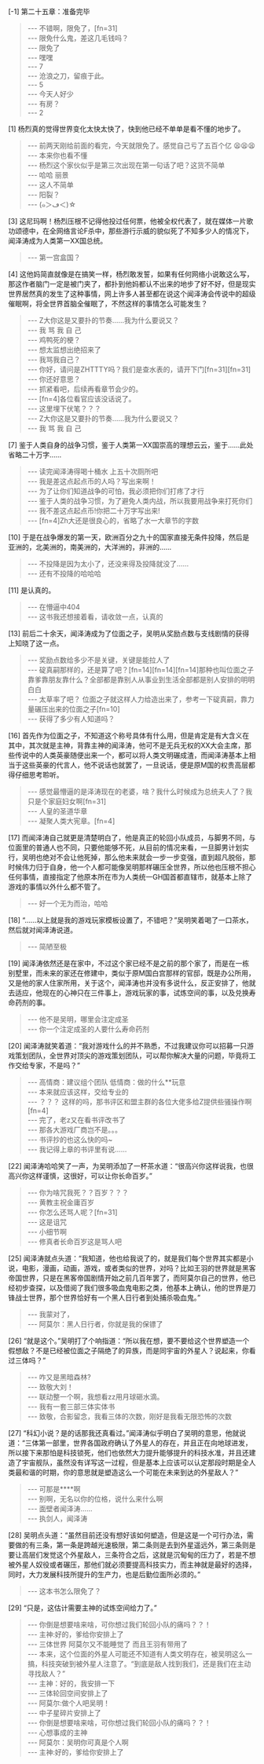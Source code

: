 
[-1] 第二十五章：准备完毕
>--- 不错啊，限免了，[fn=31]<br>
>--- 限免什么鬼，差这几毛钱吗？<br>
>--- 限免了<br>
>--- 嘿嘿<br>
>--- 7<br>
>--- 沧浪之刀，留痕于此。<br>
>--- 5<br>
>--- 今天人好少<br>
>--- 有房？<br>
>--- 2<br>

[1] 杨烈真的觉得世界变化太快太快了，快到他已经不单单是看不懂的地步了。
>--- 前两天刚给前面的看完，今天就限免了。感觉自己亏了五百个亿 😫😫😫<br>
>--- 本来你也看不懂<br>
>--- 杨烈这个家伙似乎是第三次出现在第一句话了吧？这货不简单<br>
>--- 哈哈 丽景<br>
>--- 这人不简单<br>
>--- 阳裂？<br>
>--- (๑＞ڡ＜)☆<br>

[3] 这尼玛啊！杨烈压根不记得他投过任何票，他被全权代表了，就在媒体一片歌功颂德中，在全网络言论F杀中，那些游行示威的貌似死了不知多少人的情况下，闻泽涛成为人类第一XX国总统。
>--- 第一宫盒国？<br>

[4] 这他妈简直就像是在搞笑一样，杨烈敢发誓，如果有任何网络小说敢这么写，那这作者脑门一定是被门夹了，都扑到他妈都认不出来的地步了好不好，但是现实世界居然真的发生了这种事情，网上许多人甚至都在说这个闻泽涛会传说中的超级催眠啊，将全世界首脑全催眠了，不然这样的事情怎么可能发生？
>--- Z大你这是又要扑的节奏……我为什么要说又？<br>
>--- 我 骂 我 自 己<br>
>--- 鸡鸭死的梗？<br>
>--- 想太监想出绝招来了<br>
>--- 我骂我自己？<br>
>--- 你好，请问是ZHTTTY吗？我们是查水表的，请开下门[fn=31][fn=31]<br>
>--- 你还好意思？<br>
>--- 抓紧看吧，后续再看章节会少的。<br>
>--- [fn=4]各位看官应该没话说了。<br>
>--- 这里埋下伏笔？？？<br>
>--- Z大你这是又要扑的节奏……我为什么要说又？<br>
>--- 我 骂 我 自 己<br>

[7] 鉴于人类自身的战争习惯，鉴于人类第一XX国崇高的理想云云，鉴于……此处省略二十万字……
>--- 读完闻泽涛得喝十桶水 上五十次厕所吧<br>
>--- 我是差这点起点币的人吗？写出来啊！<br>
>--- 为了让你们知道战争的可怕，我必须把你们打疼了才行<br>
>--- 鉴于人类的战争习惯，为了避免人类内战，所以我要用战争来打死你们<br>
>--- 我不差这点起点币!你把二十万字写出来!<br>
>--- [fn=4]Zh大还是很良心的，省略了水一大章节的字数<br>

[10] 于是在战争爆发的第一天，欧洲百分之九十的国家直接无条件投降，然后是亚洲的，北美洲的，南美洲的，大洋洲的，非洲的……
>--- 不投降是因为太小了，还没来得及投降就没了……<br>
>--- 还有不投降的哈哈哈<br>

[11] 是认真的。
>--- 在懵逼中404<br>
>--- 这书我还想接着看，请收敛一点，认真的<br>

[13] 前后二十余天，闻泽涛成为了位面之子，吴明从奖励点数与支线剧情的获得上知晓了这一点。
>--- 奖励点数给多少不是关键，关键是能拉人了<br>
>--- 碇真嗣那样的，还是算了吧？[fn=14][fn=14][fn=14]那种也叫位面之子靠爹靠朋友靠什么？全部都是靠别人从事业到生活全部都是别人安排的明明白白<br>
>--- 太草率了吧？  位面之子就这样人力给造出来了，参考一下碇真嗣，靠力量碾压出来的位面之子[fn=10]<br>
>--- 获得了多少有人知道吗？<br>

[16] 首先作为位面之子，不知道这个称号具体有什么用，但是肯定是有大含义在其中，其次就是主神，背靠主神的闻泽涛，他可不是无兵无权的XX大会主席，那些传说中的人类英豪随便出来一个，都可以将人类文明碾成渣，而闻泽涛基本上相当于这些英豪的代言人，他不说话也就罢了，一旦说话，便是原M国的权贵高层都得仔细思考聆听。
>--- 感觉最懵逼的是泽涛现在的老婆，啥？我什么时候成为总统夫人了？我只是个家庭妇女啊[fn=31]<br>
>--- 人皇的圣道华章<br>
>--- 凝聚人类大宪章。[fn=4]<br>

[17] 而闻泽涛自己就更是清楚明白了，他是真正的轮回小队成员，与脚男不同，与位面里的普通人也不同，只要他能够不死，从目前的情况来看，一旦脚男计划实行，吴明也绝对不会让他死掉，那么他未来就会一步一步变强，直到超凡脱俗，那时候伟力归于自身，他一个人都可能像吴明那样碾压全世界，所以他也压根不担心任何事情，直接指定了他原本所在市为人类统一GH国首都直辖市，就基本上除了游戏的事情以外什么都不管了。
>--- 好一个无为而治，哈哈<br>

[18] “……以上就是我的游戏玩家模板设置了，不错吧？”吴明笑着喝了一口茶水，然后就对闻泽涛说道。
>--- 简陋至极<br>

[19] 闻泽涛依然还是在家中，不过这个家已经不是之前的那个家了，而是在一栋别墅里，而未来的家还在修建中，类似于原M国白宫那样的官邸，既是办公所用，又是他的家人住家所用，关于这个，闻泽涛也并没有多说什么，反正安排了，他就去适应，他现在的心神只在三件事上，游戏玩家的事，试炼空间的事，以及兑换寿命药剂的事。
>--- 他不是吴明，哪里会注定成圣<br>
>--- 你一个注定成圣的人要什么寿命药剂<br>

[20] 闻泽涛就笑着道：“我对游戏什么的并不熟悉，不过我建议你可以招募一只游戏策划团队，全世界对顶尖的游戏策划团队，可以帮你解决大量的问题，毕竟将工作交给专家，不是吗？”
>--- 高情商：建议组个团队 低情商：做的什么**玩意<br>
>--- 本来就应该这样，交给专业的<br>
>--- ？？？
这样的吗，那书评区和盟主群的各位大佬多给Z提供些骚操作啊[fn=4]<br>
>--- 完了，老z又在看书评改书了<br>
>--- 那各大游戏厂商岂不是。。。<br>
>--- 书评抄的也这么快的吗~<br>
>--- 我记得上章的书评里有说……<br>

[22] 闻泽涛哈哈笑了一声，为吴明添加了一杯茶水道：“很高兴你这样说我，也很高兴你这样谨慎，这很好，可以让你长命百岁。”
>--- 你为啥咒我死？？百岁？？？<br>
>--- 黄教主祝金庸百岁<br>
>--- 你怎么还骂人呢？[fn=31]<br>
>--- 这是诅咒<br>
>--- 小细节啊<br>
>--- 修真者长命百岁这是骂人吧<br>

[25] 闻泽涛就点头道：“我知道，他也给我说了的，就是我们每个世界其实都是小说，电影，漫画，动画，游戏，或者类似的世界，对吗？比如王羽的世界就是黑客帝国世界，只是在黑客帝国剧情开始之前几百年罢了，而阿莫尔自己的世界，他已经初步查探，以及借阅了我们很多吸血鬼电影之类，他基本上确认，他的世界是刀锋战士世界，那个世界恰好有一个黑人日行者到处捕杀吸血鬼。”
>--- 我蒙对了，<br>
>--- 阿莫尔：黑人日行者，你就是我的保镖了<br>

[26] “就是这个。”吴明打了个响指道：“所以我在想，要不要给这个世界塑造一个假想敌？不是已经被位面之子隔绝了的异族，而是同宇宙的外星人？说起来，你看过三体吗？”
>--- 咋又是黑暗森林?<br>
>--- 致敬大刘！<br>
>--- 联动整一个啊，我想看zz用月球砸水滴。<br>
>--- 我有一套三部三体实体书<br>
>--- 致敬，合影留念，我看三体的次数，刚好是我看无限恐怖的次数<br>

[27] “科幻小说？是的话那我还真看过。”闻泽涛似乎明白了吴明的意思，他就说道：“三体第一部里，世界各国政府确认了外星人的存在，并且正在向地球进发，所以接下来那怕是科技锁死，他们也依然大力提升能够提升的科技水准，并且还建造了宇宙舰队，虽然没有详写这一过程，但是基本上应该可以认定那段时期是全人类最和谐的时期，你的意思就是塑造这么一个可能在未来到达的外星敌人？”
>--- 可那是****啊<br>
>--- 别啊，无名以你的位格，说什么来什么啊<br>
>--- 面壁者闻泽涛……<br>
>--- 执剑人，闻泽涛<br>

[28] 吴明点头道：“虽然目前还没有想好该如何塑造，但是这是一个可行办法，需要做的有三条，第一条是跨越光速极限，第二条则是去到外星遥远外，第三条则是要让高层们发觉这个外星敌人，三条符合之后，这就是沉甸甸的压力了，若是不想被外星人奴役或者碾压，那他们就必须要提高科技实力，而主神就是最好的选择，同时，大力发展科技所提升的生产力，也是后勤位面所必须的。”
>--- 这本书怎么限免了？<br>

[29] “只是，这估计需要主神的试炼空间给力了。”
>--- 你倒是想要啥来啥，可你想过我们轮回小队的痛吗？？！<br>
>--- 主神:好的，爹给你安排上了<br>
>--- 三体世界 阿莫尔又不能睡觉了 而且王羽有带用了<br>
>--- 本来，这个位面的外星人可能还不知道有人类文明存在，被吴明这么一搞，科技突破到被外星人注意了。“到底是敌人找到我们，还是我们在主动寻找敌人？”<br>
>--- 主神：好的，我安排一下<br>
>--- 三体轮回空间安排上了<br>
>--- 阿莫尔:做个人吧吴明！<br>
>--- 中子星碎片安排上了<br>
>--- 你倒是想要啥来啥，可你想过我们轮回小队的痛吗？？！<br>
>--- 心想事成的主神<br>
>--- 阿莫尔：吴明你可真是个人啊<br>
>--- 主神:好的，爹给你安排上了<br>
